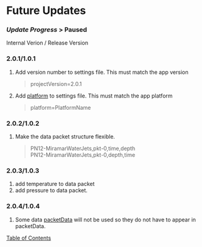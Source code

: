 # Future Updates

### _**Update Progress**_ > Paused

Internal Verion / Release Version
### 2.0.1/1.0.1
1. Add version number to settings file. This must match the app version
   > projectVersion=2.0.1
1. Add [platform](Platforms.md) to settings file. This must match the app platform
   > platform=PlatformName

### 2.0.2/1.0.2
1. Make the data packet structure flexible.
   > PN12-MiramarWaterJets,pkt-0,time,depth<br>
   > PN12-MiramarWaterJets,pkt-0,depth,time

### 2.0.3/1.0.3
1. add temperature to data packet
2. add pressure to data packet.

### 2.0.4/1.0.4
1. Some data [packetData](DataTransfer.md) will not be used so they do not have to appear in packetData.

[Table of Contents](https://github.com/AadarshDevi/FloatDataRecorder/tree/main)
